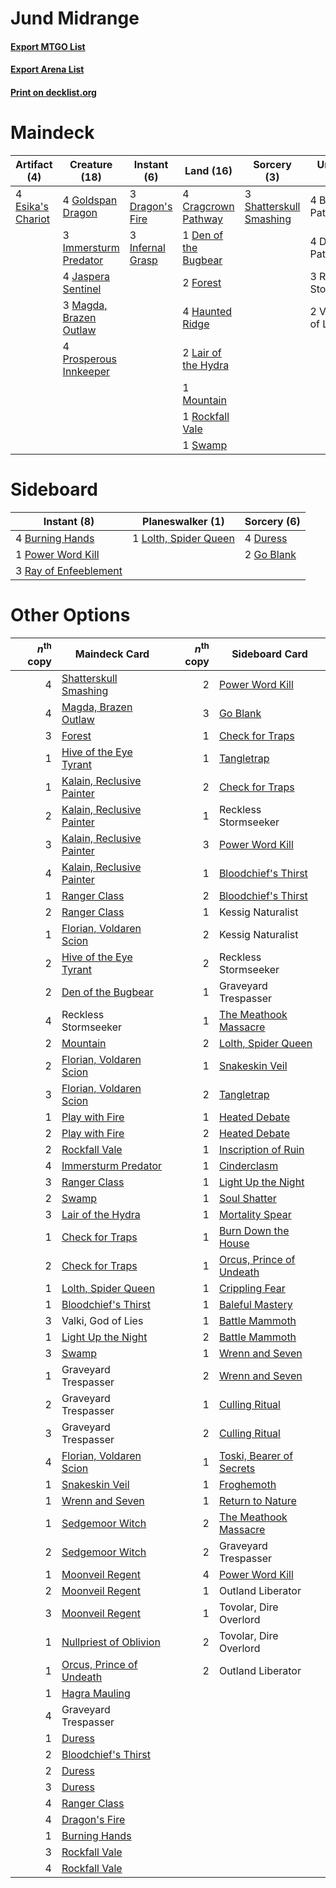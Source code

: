 # Jund Midrange

#### [Export MTGO List](../collection/Jund%20Midrange/Jund%20Midrange.txt)
#### [Export Arena List](../collection/Jund%20Midrange/Jund%20Midrange_arena.txt)
#### [Print on decklist.org](http://decklist.org/?deckmain=4%09Blightstep%20Pathway%0A4%09Cragcrown%20Pathway%0A4%09Darkbore%20Pathway%0A1%09Den%20of%20the%20Bugbear%0A3%09Dragon's%20Fire%0A4%09Esika's%20Chariot%0A2%09Forest%0A4%09Goldspan%20Dragon%0A4%09Haunted%20Ridge%0A3%09Immersturm%20Predator%0A3%09Infernal%20Grasp%0A4%09Jaspera%20Sentinel%0A2%09Lair%20of%20the%20Hydra%0A3%09Magda,%20Brazen%20Outlaw%0A1%09Mountain%0A4%09Prosperous%20Innkeeper%0A3%09Reckless%20Stormseeker%0A1%09Rockfall%20Vale%0A3%09Shatterskull%20Smashing%0A1%09Swamp%0A2%09Valki,%20God%20of%20Lies&deckside=4%09Burning%20Hands%0A4%09Duress%0A2%09Go%20Blank%0A1%09Lolth,%20Spider%20Queen%0A1%09Power%20Word%20Kill%0A3%09Ray%20of%20Enfeeblement)
# Maindeck

|                                        Artifact (4)                                        |                                          Creature (18)                                          |                                        Instant (6)                                        |                                           Land (16)                                           |                                           Sorcery (3)                                            |     Unknown (13)     |
|--------------------------------------------------------------------------------------------|-------------------------------------------------------------------------------------------------|-------------------------------------------------------------------------------------------|-----------------------------------------------------------------------------------------------|--------------------------------------------------------------------------------------------------|----------------------|
|4 [Esika's Chariot](http://gatherer.wizards.com/Pages/Card/Details.aspx?multiverseid=503783)|4 [Goldspan Dragon](http://gatherer.wizards.com/Pages/Card/Details.aspx?multiverseid=503751)     |3 [Dragon's Fire](http://gatherer.wizards.com/Pages/Card/Details.aspx?multiverseid=527426) |4 [Cragcrown Pathway](http://gatherer.wizards.com/Pages/Card/Details.aspx?multiverseid=491915) |3 [Shatterskull Smashing](http://gatherer.wizards.com/Pages/Card/Details.aspx?multiverseid=491802)|4 Blightstep Pathway  |
|                                                                                            |3 [Immersturm Predator](http://gatherer.wizards.com/Pages/Card/Details.aspx?multiverseid=503830) |3 [Infernal Grasp](http://gatherer.wizards.com/Pages/Card/Details.aspx?multiverseid=534880)|1 [Den of the Bugbear](http://gatherer.wizards.com/Pages/Card/Details.aspx?multiverseid=527541)|                                                                                                  |4 Darkbore Pathway    |
|                                                                                            |4 [Jaspera Sentinel](http://gatherer.wizards.com/Pages/Card/Details.aspx?multiverseid=503792)    |                                                                                           |2 [Forest](http://gatherer.wizards.com/Pages/Card/Details.aspx?multiverseid=439860)            |                                                                                                  |3 Reckless Stormseeker|
|                                                                                            |3 [Magda, Brazen Outlaw](http://gatherer.wizards.com/Pages/Card/Details.aspx?multiverseid=503754)|                                                                                           |4 [Haunted Ridge](http://gatherer.wizards.com/Pages/Card/Details.aspx?multiverseid=535061)     |                                                                                                  |2 Valki, God of Lies  |
|                                                                                            |4 [Prosperous Innkeeper](http://gatherer.wizards.com/Pages/Card/Details.aspx?multiverseid=527487)|                                                                                           |2 [Lair of the Hydra](http://gatherer.wizards.com/Pages/Card/Details.aspx?multiverseid=527546) |                                                                                                  |                      |
|                                                                                            |                                                                                                 |                                                                                           |1 [Mountain](http://gatherer.wizards.com/Pages/Card/Details.aspx?multiverseid=439859)          |                                                                                                  |                      |
|                                                                                            |                                                                                                 |                                                                                           |1 [Rockfall Vale](http://gatherer.wizards.com/Pages/Card/Details.aspx?multiverseid=535065)     |                                                                                                  |                      |
|                                                                                            |                                                                                                 |                                                                                           |1 [Swamp](http://gatherer.wizards.com/Pages/Card/Details.aspx?multiverseid=439858)             |                                                                                                  |                      |


# Sideboard

|                                          Instant (8)                                           |                                        Planeswalker (1)                                        |                                     Sorcery (6)                                     |
|------------------------------------------------------------------------------------------------|------------------------------------------------------------------------------------------------|-------------------------------------------------------------------------------------|
|4 [Burning Hands](http://gatherer.wizards.com/Pages/Card/Details.aspx?multiverseid=527422)      |1 [Lolth, Spider Queen](http://gatherer.wizards.com/Pages/Card/Details.aspx?multiverseid=527399)|4 [Duress](http://gatherer.wizards.com/Pages/Card/Details.aspx?multiverseid=14557)   |
|1 [Power Word Kill](http://gatherer.wizards.com/Pages/Card/Details.aspx?multiverseid=527401)    |                                                                                                |2 [Go Blank](http://gatherer.wizards.com/Pages/Card/Details.aspx?multiverseid=513549)|
|3 [Ray of Enfeeblement](http://gatherer.wizards.com/Pages/Card/Details.aspx?multiverseid=527403)|                                                                                                |                                                                                     |


# Other Options

|*n*<sup>th</sup> copy|                                           Maindeck Card                                            |*n*<sup>th</sup> copy|                                          Sideboard Card                                           |
|--------------------:|----------------------------------------------------------------------------------------------------|--------------------:|---------------------------------------------------------------------------------------------------|
|                    4|[Shatterskull Smashing](http://gatherer.wizards.com/Pages/Card/Details.aspx?multiverseid=491802)    |                    2|[Power Word Kill](http://gatherer.wizards.com/Pages/Card/Details.aspx?multiverseid=527401)         |
|                    4|[Magda, Brazen Outlaw](http://gatherer.wizards.com/Pages/Card/Details.aspx?multiverseid=503754)     |                    3|[Go Blank](http://gatherer.wizards.com/Pages/Card/Details.aspx?multiverseid=513549)                |
|                    3|[Forest](http://gatherer.wizards.com/Pages/Card/Details.aspx?multiverseid=439860)                   |                    1|[Check for Traps](http://gatherer.wizards.com/Pages/Card/Details.aspx?multiverseid=527379)         |
|                    1|[Hive of the Eye Tyrant](http://gatherer.wizards.com/Pages/Card/Details.aspx?multiverseid=527545)   |                    1|[Tangletrap](http://gatherer.wizards.com/Pages/Card/Details.aspx?multiverseid=513622)              |
|                    1|[Kalain, Reclusive Painter](http://gatherer.wizards.com/Pages/Card/Details.aspx?multiverseid=527512)|                    2|[Check for Traps](http://gatherer.wizards.com/Pages/Card/Details.aspx?multiverseid=527379)         |
|                    2|[Kalain, Reclusive Painter](http://gatherer.wizards.com/Pages/Card/Details.aspx?multiverseid=527512)|                    1|Reckless Stormseeker                                                                               |
|                    3|[Kalain, Reclusive Painter](http://gatherer.wizards.com/Pages/Card/Details.aspx?multiverseid=527512)|                    3|[Power Word Kill](http://gatherer.wizards.com/Pages/Card/Details.aspx?multiverseid=527401)         |
|                    4|[Kalain, Reclusive Painter](http://gatherer.wizards.com/Pages/Card/Details.aspx?multiverseid=527512)|                    1|[Bloodchief's Thirst](http://gatherer.wizards.com/Pages/Card/Details.aspx?multiverseid=491729)     |
|                    1|[Ranger Class](http://gatherer.wizards.com/Pages/Card/Details.aspx?multiverseid=527489)             |                    2|[Bloodchief's Thirst](http://gatherer.wizards.com/Pages/Card/Details.aspx?multiverseid=491729)     |
|                    2|[Ranger Class](http://gatherer.wizards.com/Pages/Card/Details.aspx?multiverseid=527489)             |                    1|Kessig Naturalist                                                                                  |
|                    1|[Florian, Voldaren Scion](http://gatherer.wizards.com/Pages/Card/Details.aspx?multiverseid=535017)  |                    2|Kessig Naturalist                                                                                  |
|                    2|[Hive of the Eye Tyrant](http://gatherer.wizards.com/Pages/Card/Details.aspx?multiverseid=527545)   |                    2|Reckless Stormseeker                                                                               |
|                    2|[Den of the Bugbear](http://gatherer.wizards.com/Pages/Card/Details.aspx?multiverseid=527541)       |                    1|Graveyard Trespasser                                                                               |
|                    4|Reckless Stormseeker                                                                                |                    1|[The Meathook Massacre](http://gatherer.wizards.com/Pages/Card/Details.aspx?multiverseid=534886)   |
|                    2|[Mountain](http://gatherer.wizards.com/Pages/Card/Details.aspx?multiverseid=439859)                 |                    2|[Lolth, Spider Queen](http://gatherer.wizards.com/Pages/Card/Details.aspx?multiverseid=527399)     |
|                    2|[Florian, Voldaren Scion](http://gatherer.wizards.com/Pages/Card/Details.aspx?multiverseid=535017)  |                    1|[Snakeskin Veil](http://gatherer.wizards.com/Pages/Card/Details.aspx?multiverseid=503810)          |
|                    3|[Florian, Voldaren Scion](http://gatherer.wizards.com/Pages/Card/Details.aspx?multiverseid=535017)  |                    2|[Tangletrap](http://gatherer.wizards.com/Pages/Card/Details.aspx?multiverseid=513622)              |
|                    1|[Play with Fire](http://gatherer.wizards.com/Pages/Card/Details.aspx?multiverseid=534933)           |                    1|[Heated Debate](http://gatherer.wizards.com/Pages/Card/Details.aspx?multiverseid=513583)           |
|                    2|[Play with Fire](http://gatherer.wizards.com/Pages/Card/Details.aspx?multiverseid=534933)           |                    2|[Heated Debate](http://gatherer.wizards.com/Pages/Card/Details.aspx?multiverseid=513583)           |
|                    2|[Rockfall Vale](http://gatherer.wizards.com/Pages/Card/Details.aspx?multiverseid=535065)            |                    1|[Inscription of Ruin](http://gatherer.wizards.com/Pages/Card/Details.aspx?multiverseid=491744)     |
|                    4|[Immersturm Predator](http://gatherer.wizards.com/Pages/Card/Details.aspx?multiverseid=503830)      |                    1|[Cinderclasm](http://gatherer.wizards.com/Pages/Card/Details.aspx?multiverseid=491776)             |
|                    3|[Ranger Class](http://gatherer.wizards.com/Pages/Card/Details.aspx?multiverseid=527489)             |                    1|[Light Up the Night](http://gatherer.wizards.com/Pages/Card/Details.aspx?multiverseid=534925)      |
|                    2|[Swamp](http://gatherer.wizards.com/Pages/Card/Details.aspx?multiverseid=439858)                    |                    1|[Soul Shatter](http://gatherer.wizards.com/Pages/Card/Details.aspx?multiverseid=491765)            |
|                    3|[Lair of the Hydra](http://gatherer.wizards.com/Pages/Card/Details.aspx?multiverseid=527546)        |                    1|[Mortality Spear](http://gatherer.wizards.com/Pages/Card/Details.aspx?multiverseid=513699)         |
|                    1|[Check for Traps](http://gatherer.wizards.com/Pages/Card/Details.aspx?multiverseid=527379)          |                    1|[Burn Down the House](http://gatherer.wizards.com/Pages/Card/Details.aspx?multiverseid=534907)     |
|                    2|[Check for Traps](http://gatherer.wizards.com/Pages/Card/Details.aspx?multiverseid=527379)          |                    1|[Orcus, Prince of Undeath](http://gatherer.wizards.com/Pages/Card/Details.aspx?multiverseid=527516)|
|                    1|[Lolth, Spider Queen](http://gatherer.wizards.com/Pages/Card/Details.aspx?multiverseid=527399)      |                    1|[Crippling Fear](http://gatherer.wizards.com/Pages/Card/Details.aspx?multiverseid=503690)          |
|                    1|[Bloodchief's Thirst](http://gatherer.wizards.com/Pages/Card/Details.aspx?multiverseid=491729)      |                    1|[Baleful Mastery](http://gatherer.wizards.com/Pages/Card/Details.aspx?multiverseid=513541)         |
|                    3|Valki, God of Lies                                                                                  |                    1|[Battle Mammoth](http://gatherer.wizards.com/Pages/Card/Details.aspx?multiverseid=503773)          |
|                    1|[Light Up the Night](http://gatherer.wizards.com/Pages/Card/Details.aspx?multiverseid=534925)       |                    2|[Battle Mammoth](http://gatherer.wizards.com/Pages/Card/Details.aspx?multiverseid=503773)          |
|                    3|[Swamp](http://gatherer.wizards.com/Pages/Card/Details.aspx?multiverseid=439858)                    |                    1|[Wrenn and Seven](http://gatherer.wizards.com/Pages/Card/Details.aspx?multiverseid=534999)         |
|                    1|Graveyard Trespasser                                                                                |                    2|[Wrenn and Seven](http://gatherer.wizards.com/Pages/Card/Details.aspx?multiverseid=534999)         |
|                    2|Graveyard Trespasser                                                                                |                    1|[Culling Ritual](http://gatherer.wizards.com/Pages/Card/Details.aspx?multiverseid=513664)          |
|                    3|Graveyard Trespasser                                                                                |                    2|[Culling Ritual](http://gatherer.wizards.com/Pages/Card/Details.aspx?multiverseid=513664)          |
|                    4|[Florian, Voldaren Scion](http://gatherer.wizards.com/Pages/Card/Details.aspx?multiverseid=535017)  |                    1|[Toski, Bearer of Secrets](http://gatherer.wizards.com/Pages/Card/Details.aspx?multiverseid=503813)|
|                    1|[Snakeskin Veil](http://gatherer.wizards.com/Pages/Card/Details.aspx?multiverseid=503810)           |                    1|[Froghemoth](http://gatherer.wizards.com/Pages/Card/Details.aspx?multiverseid=527471)              |
|                    1|[Wrenn and Seven](http://gatherer.wizards.com/Pages/Card/Details.aspx?multiverseid=534999)          |                    1|[Return to Nature](http://gatherer.wizards.com/Pages/Card/Details.aspx?multiverseid=461102)        |
|                    1|[Sedgemoor Witch](http://gatherer.wizards.com/Pages/Card/Details.aspx?multiverseid=513563)          |                    2|[The Meathook Massacre](http://gatherer.wizards.com/Pages/Card/Details.aspx?multiverseid=534886)   |
|                    2|[Sedgemoor Witch](http://gatherer.wizards.com/Pages/Card/Details.aspx?multiverseid=513563)          |                    2|Graveyard Trespasser                                                                               |
|                    1|[Moonveil Regent](http://gatherer.wizards.com/Pages/Card/Details.aspx?multiverseid=534928)          |                    4|[Power Word Kill](http://gatherer.wizards.com/Pages/Card/Details.aspx?multiverseid=527401)         |
|                    2|[Moonveil Regent](http://gatherer.wizards.com/Pages/Card/Details.aspx?multiverseid=534928)          |                    1|Outland Liberator                                                                                  |
|                    3|[Moonveil Regent](http://gatherer.wizards.com/Pages/Card/Details.aspx?multiverseid=534928)          |                    1|Tovolar, Dire Overlord                                                                             |
|                    1|[Nullpriest of Oblivion](http://gatherer.wizards.com/Pages/Card/Details.aspx?multiverseid=491755)   |                    2|Tovolar, Dire Overlord                                                                             |
|                    1|[Orcus, Prince of Undeath](http://gatherer.wizards.com/Pages/Card/Details.aspx?multiverseid=527516) |                    2|Outland Liberator                                                                                  |
|                    1|[Hagra Mauling](http://gatherer.wizards.com/Pages/Card/Details.aspx?multiverseid=491741)            |                     |                                                                                                   |
|                    4|Graveyard Trespasser                                                                                |                     |                                                                                                   |
|                    1|[Duress](http://gatherer.wizards.com/Pages/Card/Details.aspx?multiverseid=14557)                    |                     |                                                                                                   |
|                    2|[Bloodchief's Thirst](http://gatherer.wizards.com/Pages/Card/Details.aspx?multiverseid=491729)      |                     |                                                                                                   |
|                    2|[Duress](http://gatherer.wizards.com/Pages/Card/Details.aspx?multiverseid=14557)                    |                     |                                                                                                   |
|                    3|[Duress](http://gatherer.wizards.com/Pages/Card/Details.aspx?multiverseid=14557)                    |                     |                                                                                                   |
|                    4|[Ranger Class](http://gatherer.wizards.com/Pages/Card/Details.aspx?multiverseid=527489)             |                     |                                                                                                   |
|                    4|[Dragon's Fire](http://gatherer.wizards.com/Pages/Card/Details.aspx?multiverseid=527426)            |                     |                                                                                                   |
|                    1|[Burning Hands](http://gatherer.wizards.com/Pages/Card/Details.aspx?multiverseid=527422)            |                     |                                                                                                   |
|                    3|[Rockfall Vale](http://gatherer.wizards.com/Pages/Card/Details.aspx?multiverseid=535065)            |                     |                                                                                                   |
|                    4|[Rockfall Vale](http://gatherer.wizards.com/Pages/Card/Details.aspx?multiverseid=535065)            |                     |                                                                                                   |

